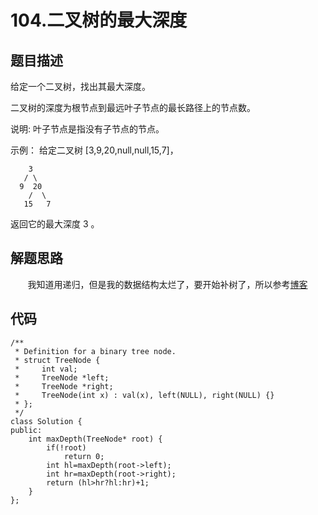 # 104.二叉树的最大深度

## 题目描述
给定一个二叉树，找出其最大深度。
		
二叉树的深度为根节点到最远叶子节点的最长路径上的节点数。
		
说明: 叶子节点是指没有子节点的节点。
		
示例：	
给定二叉树 [3,9,20,null,null,15,7]，
```
    3
   / \
  9  20
    /  \
   15   7
```
返回它的最大深度 3 。

## 解题思路
&#160; &#160; &#160; &#160;我知道用递归，但是我的数据结构太烂了，要开始补树了，所以参考[博客](https://blog.csdn.net/Love_Irelia97/article/details/82872208)

## 代码
```
/**
 * Definition for a binary tree node.
 * struct TreeNode {
 *     int val;
 *     TreeNode *left;
 *     TreeNode *right;
 *     TreeNode(int x) : val(x), left(NULL), right(NULL) {}
 * };
 */
class Solution {
public:
    int maxDepth(TreeNode* root) {
        if(!root)
            return 0;
        int hl=maxDepth(root->left);
        int hr=maxDepth(root->right);
        return (hl>hr?hl:hr)+1; 
    }
};
```